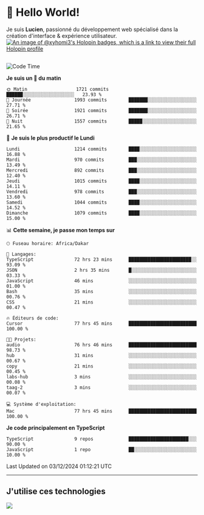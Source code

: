# 👋 Hello World!

Je suis **Lucien**, passionné du développement web spécialisé dans la création d'interface & expérience utilisateur.
[![An image of @xyhomi3's Holopin badges, which is a link to view their full Holopin profile](https://holopin.me/xyhomi3)](https://holopin.io/@xyhomi3)

##

<!--START_SECTION:waka-->
![Code Time](http://img.shields.io/badge/Code%20Time-2%2C686%20hrs%2059%20mins-blue)

**Je suis un 🐤 du matin** 

```text
🌞 Matin                  1721 commits        ██████░░░░░░░░░░░░░░░░░░░   23.93 % 
🌆 Journée                1993 commits        ███████░░░░░░░░░░░░░░░░░░   27.71 % 
🌃 Soirée                 1921 commits        ███████░░░░░░░░░░░░░░░░░░   26.71 % 
🌙 Nuit                   1557 commits        █████░░░░░░░░░░░░░░░░░░░░   21.65 % 
```
📅 **Je suis le plus productif le Lundi** 

```text
Lundi                    1214 commits        ████░░░░░░░░░░░░░░░░░░░░░   16.88 % 
Mardi                    970 commits         ███░░░░░░░░░░░░░░░░░░░░░░   13.49 % 
Mercredi                 892 commits         ███░░░░░░░░░░░░░░░░░░░░░░   12.40 % 
Jeudi                    1015 commits        ████░░░░░░░░░░░░░░░░░░░░░   14.11 % 
Vendredi                 978 commits         ███░░░░░░░░░░░░░░░░░░░░░░   13.60 % 
Samedi                   1044 commits        ████░░░░░░░░░░░░░░░░░░░░░   14.52 % 
Dimanche                 1079 commits        ████░░░░░░░░░░░░░░░░░░░░░   15.00 % 
```


📊 **Cette semaine, je passe mon temps sur** 

```text
🕑︎ Fuseau horaire: Africa/Dakar

💬 Langages: 
TypeScript               72 hrs 23 mins      ███████████████████████░░   93.09 % 
JSON                     2 hrs 35 mins       █░░░░░░░░░░░░░░░░░░░░░░░░   03.33 % 
JavaScript               46 mins             ░░░░░░░░░░░░░░░░░░░░░░░░░   01.00 % 
Bash                     35 mins             ░░░░░░░░░░░░░░░░░░░░░░░░░   00.76 % 
CSS                      21 mins             ░░░░░░░░░░░░░░░░░░░░░░░░░   00.47 % 

🔥 Éditeurs de code: 
Cursor                   77 hrs 45 mins      █████████████████████████   100.00 % 

🐱‍💻 Projets: 
audio                    76 hrs 46 mins      █████████████████████████   98.73 % 
hub                      31 mins             ░░░░░░░░░░░░░░░░░░░░░░░░░   00.67 % 
copy                     21 mins             ░░░░░░░░░░░░░░░░░░░░░░░░░   00.45 % 
labs-hub                 3 mins              ░░░░░░░░░░░░░░░░░░░░░░░░░   00.08 % 
taag-2                   3 mins              ░░░░░░░░░░░░░░░░░░░░░░░░░   00.07 % 

💻 Système d'exploitation: 
Mac                      77 hrs 45 mins      █████████████████████████   100.00 % 
```

**Je code principalement en TypeScript** 

```text
TypeScript               9 repos             ██████████████████████░░░   90.00 % 
JavaScript               1 repo              ██░░░░░░░░░░░░░░░░░░░░░░░   10.00 % 
```




 Last Updated on 03/12/2024 01:12:21 UTC
<!--END_SECTION:waka-->
---

## J'utilise ces technologies

<p align="left">
  <a href="https://skillicons.dev">
    <img src="https://skillicons.dev/icons?i=ts,js,md,scss,tailwind,react,docker,express,astro,vite,nextjs,vercel,figma,ableton" />
  </a>
</p>

